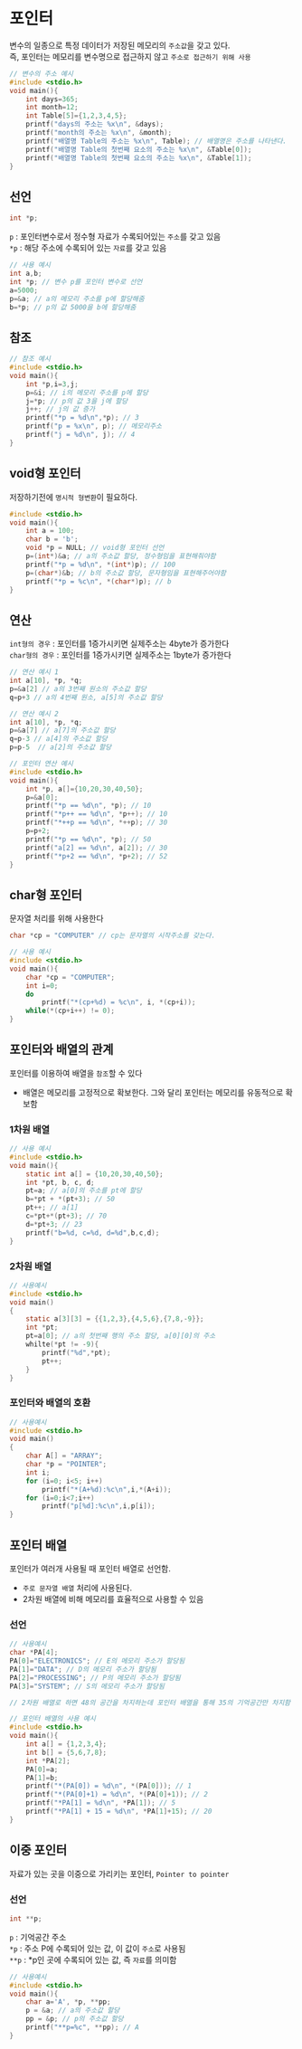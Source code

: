 # 포인터
변수의 일종으로 특정 데이터가 저장된 메모리의 `주소값`을 갖고 있다.  
즉, 포인터는 메모리를 변수명으로 접근하지 않고 `주소로 접근하기 위해 사용`

``` C
// 변수의 주소 예시
#include <stdio.h>
void main(){
    int days=365;
    int month=12;
    int Table[5]={1,2,3,4,5};
    printf("days의 주소는 %x\n", &days);
    printf("month의 주소는 %x\n", &month);
    printf("배열명 Table의 주소는 %x\n", Table); // 배열명은 주소를 나타낸다.
    printf("배열명 Table의 첫번째 요소의 주소는 %x\n", &Table[0]);
    printf("배열명 Table의 첫번째 요소의 주소는 %x\n", &Table[1]);
}
```

## 선언
``` C
int *p;
```
`p` : 포인터변수로서 정수형 자료가 수록되어있는 `주소`를 갖고 있음  
`*p` : 해당 주소에 수록되어 있는 `자료`를 갖고 있음

``` C
// 사용 예시
int a,b;
int *p; // 변수 p를 포인터 변수로 선언
a=5000;
p=&a; // a의 메모리 주소를 p에 할당해줌
b=*p; // p의 값 5000을 b에 할당해줌
```

## 참조
``` C
// 참조 예시
#include <stdio.h>
void main(){
    int *p,i=3,j;
    p=&i; // i의 메모리 주소를 p에 할당
    j=*p; // p의 값 3을 j에 할당
    j++; // j의 값 증가
    printf("*p = %d\n",*p); // 3
    printf("p = %x\n", p); // 메모리주소
    printf("j = %d\n", j); // 4
}
```

## void형 포인터
저장하기전에 `명시적 형변환`이 필요하다.
``` C
#include <stdio.h>
void main(){
    int a = 100;
    char b = 'b';
    void *p = NULL; // void형 포인터 선언
    p=(int*)&a; // a의 주소값 할당, 정수형임을 표현해줘야함
    printf("*p = %d\n", *(int*)p); // 100
    p=(char*)&b; // b의 주소값 할당, 문자형임을 표현해주어야함
    printf("*p = %c\n", *(char*)p); // b
}
```

## 연산
`int형의 경우` : 포인터를 1증가시키면 실제주소는 4byte가 증가한다  
`char형의 경우` : 포인터를 1증가시키면 실제주소는 1byte가 증가한다

``` C
// 연산 예시 1
int a[10], *p, *q;
p=&a[2] // a의 3번째 원소의 주소값 할당
q=p+3 // a의 4번째 원소, a[5]의 주소값 할당

// 연산 예시 2
int a[10], *p, *q;
p=&a[7] // a[7]의 주소값 할당
q=p-3 // a[4]의 주소값 할당
p=p-5  // a[2]의 주소값 할당
```

``` C
// 포인터 연산 예시
#include <stdio.h>
void main(){
    int *p, a[]={10,20,30,40,50};
    p=&a[0];
    printf("*p == %d\n", *p); // 10
    printf("*p++ == %d\n", *p++); // 10
    printf("*++p == %d\n", *++p); // 30
    p=p+2;
    printf("*p == %d\n", *p); // 50
    printf("a[2] == %d\n", a[2]); // 30
    printf("*p+2 == %d\n", *p+2); // 52
}
```

## char형 포인터
문자열 처리를 위해 사용한다  
``` C
char *cp = "COMPUTER" // cp는 문자열의 시작주소를 갖는다.
```

``` C
// 사용 예시
#include <stdio.h>
void main(){
    char *cp = "COMPUTER";
    int i=0;
    do
        printf("*(cp+%d) = %c\n", i, *(cp+i));
    while(*(cp+i++) != 0);
}
```

## 포인터와 배열의 관계
포인터를 이용하여 배열을 `참조`할 수 있다
- 배열은 메모리를 고정적으로 확보한다. 그와 달리 포인터는 메모리를 유동적으로 확보함

### 1차원 배열
``` C
// 사용 예시
#include <stdio.h>
void main(){
    static int a[] = {10,20,30,40,50};
    int *pt, b, c, d;
    pt=a; // a[0]의 주소를 pt에 할당
    b=*pt + *(pt+3); // 50
    pt++; // a[1]
    c=*pt+*(pt+3); // 70
    d=*pt+3; // 23
    printf("b=%d, c=%d, d=%d",b,c,d);
}
```

### 2차원 배열
``` C 
// 사용예시
#include <stdio.h>
void main()
{
    static a[3][3] = {{1,2,3},{4,5,6},{7,8,-9}};
    int *pt;
    pt=a[0]; // a의 첫번째 행의 주소 할당, a[0][0]의 주소
    whilte(*pt != -9){
        printf("%d",*pt);
        pt++;
    }
}
```

### 포인터와 배열의 호환
``` C
// 사용예시
#include <stdio.h>
void main()
{
    char A[] = "ARRAY";
    char *p = "POINTER";
    int i;
    for (i=0; i<5; i++)
        printf("*(A+%d):%c\n",i,*(A+i));
    for (i=0;i<7;i++)
        printf("p[%d]:%c\n",i,p[i]);
}
```

## 포인터 배열
포인터가 여러개 사용될 때 포인터 배열로 선언함.  
- `주로 문자열 배열` 처리에 사용된다.  
- 2차원 배열에 비해 메모리를 효율적으로 사용할 수 있음

### 선언
``` C
// 사용예시
char *PA[4];
PA[0]="ELECTRONICS"; // E의 메모리 주소가 할당됨
PA[1]="DATA"; // D의 메모리 주소가 할당됨
PA[2]="PROCESSING"; // P의 메모리 주소가 할당됨
PA[3]="SYSTEM"; // S의 메모리 주소가 할당됨

// 2차원 배열로 하면 48의 공간을 차지하는데 포인터 배열을 통해 35의 기억공간만 차지함
```

``` C
// 포인터 배열의 사용 예시
#include <stdio.h>
void main(){
    int a[] = {1,2,3,4};
    int b[] = {5,6,7,8};
    int *PA[2];
    PA[0]=a;
    PA[1]=b;
    printf("*(PA[0]) = %d\n", *(PA[0])); // 1
    printf("*(PA[0]+1) = %d\n", *(PA[0]+1)); // 2
    printf("*PA[1] = %d\n", *PA[1]); // 5
    printf("*PA[1] + 15 = %d\n", *PA[1]+15); // 20
}
```

## 이중 포인터
자료가 있는 곳을 이중으로 가리키는 포인터, `Pointer to pointer`

### 선언
``` C
int **p;
```
`p` : 기억공간 주소  
`*p` : 주소 P에 수록되어 있는 값, 이 값이 `주소`로 사용됨  
`**p` : *p인 곳에 수록되어 있는 값, 즉 `자료`를 의미함

``` C 
// 사용예시
#include <stdio.h>
void main(){
    char a='A', *p, **pp;
    p = &a; // a의 주소값 할당
    pp = &p; // p의 주소값 할당
    printf("**p=%c", **pp); // A
}
```
